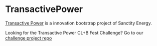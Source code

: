 # TransactivePower
[Transactive Power](https://sanctityenergy.github.io/TransactivePower/) is a innovation bootstrap project of Sanctity Energy. 

Looking for the Transactive Power CL+B Fest Challenge? Go to our [challenge project repo](http://transactivepower.com)
